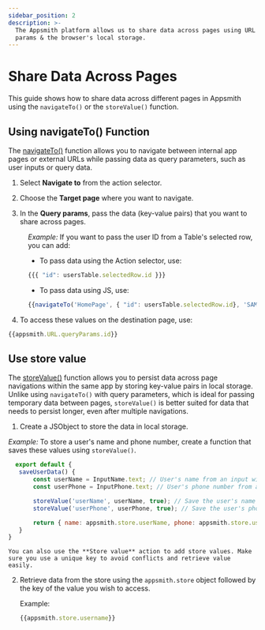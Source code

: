 ```yaml
---
sidebar_position: 2
description: >-
  The Appsmith platform allows us to share data across pages using URL query
  params & the browser's local storage.
---
```


# Share Data Across Pages

This guide shows how to share data across different pages in Appsmith using the `navigateTo()` or the `storeValue()` function.


## Using navigateTo() Function

The [navigateTo()](/reference/appsmith-framework/widget-actions/navigate-to) function allows you to navigate between internal app pages or external URLs while passing data as query parameters, such as user inputs or query data.

<dd>

<ZoomImage src="/img/sharedata-page.png" alt="Navigate to action" caption="Navigate to action" />

</dd>


1. Select **Navigate to** from the action selector.

2. Choose the **Target page** where you want to navigate. 

3. In the **Query params**, pass the data (key-value pairs) that you want to share across pages.

<dd>

*Example:* If you want to pass the user ID from a Table's selected row, you can add:

* To pass data using the Action selector, use:


```js
{{{ "id": usersTable.selectedRow.id }}}
```

* To pass data using JS, use:

```js
{{navigateTo('HomePage', { "id": usersTable.selectedRow.id}, 'SAME_WINDOW');}}
```

</dd>

4. To access these values on the destination page, use:

```js
{{appsmith.URL.queryParams.id}}
```


## Use store value


The [storeValue()](/reference/appsmith-framework/widget-actions/store-value) function allows you to persist data across page navigations within the same app by storing key-value pairs in local storage. Unlike using `navigateTo()` with query parameters, which is ideal for passing temporary data between pages, `storeValue()` is better suited for data that needs to persist longer, even after multiple navigations. 



1. Create a JSObject to store the data in local storage.
    
*Example:* To store a user's name and phone number, create a function that saves these values using `storeValue()`.

 ```jsx
   export default {
    saveUserData() {
        const userName = InputName.text; // User's name from an input widget
        const userPhone = InputPhone.text; // User's phone number from another input widget

        storeValue('userName', userName, true); // Save the user's name
        storeValue('userPhone', userPhone, true); // Save the user's phone number

        return { name: appsmith.store.userName, phone: appsmith.store.userPhone };
    }
}
```

    You can also use the **Store value** action to add store values. Make sure you use a unique key to avoid conflicts and retrieve value easily.

2. Retrieve data from the store using the `appsmith.store` object followed by the key of the value you wish to access.
   
   Example:

   ```js
   {{appsmith.store.username}}
   ```
